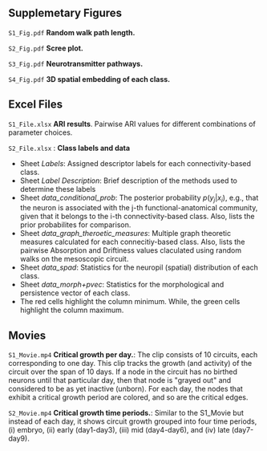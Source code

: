 ## Supplemetary Figures

`S1_Fig.pdf` **Random walk path length.**

`S2_Fig.pdf` **Scree plot.**

`S3_Fig.pdf` **Neurotransmitter pathways.**

`S4_Fig.pdf` **3D spatial embedding of each class.**
<!--- Each connectivity-class visualed using a 3D template of the Drosophila brain using the natverse package. For each class we show the embeddings of each of its constieunt neruons. For each class we registered the Each neuron. The dominant neuropils for each class are also highlighted (highlighted (as a yellow colored underlay)  The Virtual Fly Brain interface allows users to explore the structure of the by browsing 3D images of a brain with subregions displayed as coloured overlays.-->

## Excel Files

`S1_File.xlsx` **ARI results**. Pairwise ARI values for different combinations of parameter choices.

`S2_File.xlsx` : **Class labels and data**
  - Sheet *Labels*: Assigned descriptor labels for each connectivity-based class.
  - Sheet *Label Description*: Brief description of the methods used to determine these labels
  - Sheet *data_conditional_prob*: The posterior probability $p(y_j|x_i)$, e.g., that the neuron is associated with the j-th functional-anatomical community, given that it belongs to the i-th connectivity-based class. Also, lists the prior probabilites for comparison.
  - Sheet *data_graph_theroetic_measures*: Multiple graph theoretic measures calculated for each connecitiy-based class. Also, lists the pairwise Absorption and Driftiness values claculated using random walks on the mesoscopic circuit.
  - Sheet *data_spad*: Statistics for the neuropil (spatial) distribution of each class.
  - Sheet *data_morph+pvec*: Statistics for the morphological and persistence vector of each class.
  - The red cells highlight the column minimum. While, the green cells highlight the column maximum.
<!--- Additional sheets include supplemental data calculated for each class, along with a summary of the procedure used to assign the corresponding labels. -->


## Movies

`S1_Movie.mp4` **Critical growth per day.**: The clip consists of 10 circuits, each corresponding to one day. This clip tracks the growth (and activity) of the circuit over the span of 10 days. If a node in the circuit has no birthed neurons until that particular day, then that node is "grayed out" and considered to be as yet inactive (unborn). For each day, the nodes that exhibit a critical growth period are colored, and so are the critical edges.

`S2_Movie.mp4` **Critical growth time periods.**: Similar to the S1_Movie but instead of each day, it shows circuit growth grouped into four time periods, (i) embryo, (ii) early (day1-day3), (iii) mid (day4-day6), and (iv) late (day7-day9).


